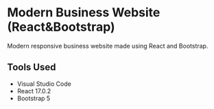 # Modern Business Website (React&Bootstrap)

 Modern responsive business website made using React and Bootstrap.

## Tools Used

- Visual Studio Code
- React 17.0.2
- Bootstrap 5
